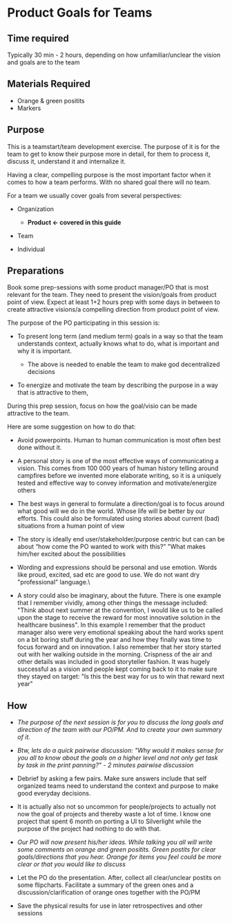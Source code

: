 # Product Goals for Teams

## Time required

Typically 30 min - 2 hours, depending on how unfamiliar/unclear the vision and goals are to the team

## Materials Required
*   Orange & green positits
*   Markers

## Purpose

   This is a teamstart/team development exercise. The purpose of it is for the team to get to know their purpose more in detail, for them to process it, discuss it, understand it and internalize it.

   Having a clear, compelling purpose is the most important factor when it comes to how a team performs. With no shared goal there will no team.

   For a team we usually cover goals from several perspectives:

  * Organization

     * **Product ← covered in this guide**

  * Team

  * Individual

## Preparations

Book some prep-sessions with some product manager/PO that is most relevant for the team. They need to present the vision/goals from product point of view. Expect at least 1+2 hours prep with some days in between to create attractive visions/a compelling direction from product point of view.

The purpose of the PO participating in this session is:
  - To present long term (and medium term) goals in a way so that the team understands context, actually knows what to do, what is important and why it is important.
    - The above is needed to enable the team to make god decentralized decisions

  - To energize and motivate the team by describing the purpose in a way that is attractive to them,

During this prep session, focus on how the goal/visio can be made attractive to the team. 

Here are some suggestion on how to do that:

  - Avoid powerpoints. Human to human communication is most often best done without it.

  - A personal story is one of the most effective ways of communicating a vision. This comes from 100 000 years of human history telling around campfires before we invented more elaborate writing, so it is a uniquely tested and effective way to convey information and motivate/energize others

  - The best ways in general to formulate a direction/goal is to focus around what good will we do in the world. Whose life will be better by our efforts. This could also be formulated using stories about current (bad) situations from a human point of view

  - The story is ideally end user/stakeholder/purpose centric but can can be about “how come the PO wanted to work with this?” "What makes him/her excited about the possibilities
    
  - Wording and expressions should be personal and use emotion. Words like proud, excited, sad etc are good to use. We do not want dry "professional" language.\

  - A story could also be imaginary, about the future. There is one example that I remember vividly, among other things the message included: "Think about next summer at the convention, I would like us to be called upon the stage to receive the reward for most innovative solution in the healthcare business". In this example I     remember that the product manager also were very emotional speaking about the hard works spent on a bit boring stuff during the year and how they finally was time to focus forward and on innovation. I also remember that her story started out with her walking outside in the morning. Crispness of the air and other details was included in good storyteller fashion. It was hugely successful as a vision and people kept coming back to it to make sure they stayed on target: "Is this the best way for us to win that reward next year"

## How

  - *The purpose of the next session is for you to discuss the long goals and direction of the team with our PO/PM. And to create your own summary of it.*

  - *Btw, lets do a quick pairwise discussion: "Why would it makes sense for you all to know about the goals on a higher level and not only get task by task in the print panning?" - 2 minutes pairwise discussion*

  - Debrief by asking a few pairs. Make sure answers include that self organized teams need to understand the context and purpose to make good everyday decisions.

  - It is actually also not so uncommon for people/projects to actually not now the goal of projects and thereby waste a lot of time. I know one project that spent 6 month on porting a UI to Silverlight while the purpose of the project had nothing to do with that. 

  - *Our PO will now present his/her ideas. While talking you all will write some comments on orange and green positits. Green postits for clear goals/directions that you hear. Orange for items you feel could be more clear or that you would like to discuss*

  - Let the PO do the presentation. After, collect all clear/unclear postits on some flipcharts. Facilitate a summary of the green ones and a discussion/clarification of orange ones together with the PO/PM

  - Save the physical results for use in later retrospectives and other sessions


